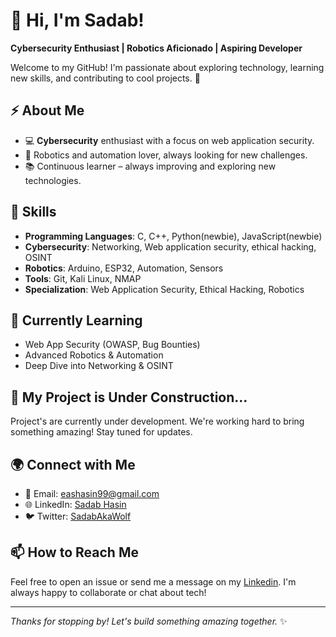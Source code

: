 # 👋 Hi, I'm Sadab!  
**Cybersecurity Enthusiast | Robotics Aficionado | Aspiring Developer**

Welcome to my GitHub! I'm passionate about exploring technology, learning new skills, and contributing to cool projects. 🚀

## ⚡ About Me
- 💻 **Cybersecurity** enthusiast with a focus on web application security.
- 🤖 Robotics and automation lover, always looking for new challenges.
- 📚 Continuous learner – always improving and exploring new technologies.

## 🔧 Skills 
- **Programming Languages**: C, C++, Python(newbie), JavaScript(newbie)
- **Cybersecurity**: Networking, Web application security, ethical hacking, OSINT
- **Robotics**: Arduino, ESP32, Automation, Sensors
- **Tools**: Git, Kali Linux, NMAP
- **Specialization**: Web Application Security, Ethical Hacking, Robotics

## 🌱 Currently Learning  
- Web App Security (OWASP, Bug Bounties)  
- Advanced Robotics & Automation  
- Deep Dive into Networking & OSINT


## 🚧 My Project is Under Construction...


Project's are currently under development. We're working hard to bring something amazing! Stay tuned for updates.

<!--
We’re currently building something cool! Keep an eye on this space, and check back soon for updates.
-->

<!--
## 🚀 My Projects

### 1. [Project Name](link-to-project)
A brief description of the project. What does it do? Why is it special?

### 2. [Project Name](link-to-project)
A brief description of the project. What does it do? Why is it special?

### 3. [Project Name](link-to-project)
A brief description of the project. What does it do? Why is it special?
-->


## 🌍 Connect with Me  
- 📧 Email: eashasin99@gmail.com
- 🌐 LinkedIn: [Sadab Hasin](https://www.linkedin.com/in/sadab-hasin-6b4391313/)
- 🐦 Twitter: [SadabAkaWolf](https://x.com/SadabAkaWolf)

## 📫 How to Reach Me  
Feel free to open an issue or send me a message on my [Linkedin](https://www.linkedin.com/in/sadab-hasin-6b4391313/). I'm always happy to collaborate or chat about tech!

---

*Thanks for stopping by! Let's build something amazing together.* ✨
